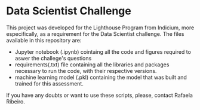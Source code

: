 # Data Scientist Challenge

This project was developed for the Lighthouse Program from Indicium, more especifically, as a requirement for the Data Scientist challenge.
The files available in this repository are: 
- Jupyter notebook (.ipynb) cointaing all the code and figures required to aswer the challege's questions
- requirements(.txt) file containing all the libraries and packages necessary to run the code, with their respective versions.
- machine learning model (.pkl) containing the model that was built and trained for this assessment.

If you have any doubts or want to use these scripts, please, contact Rafaela Ribeiro.
